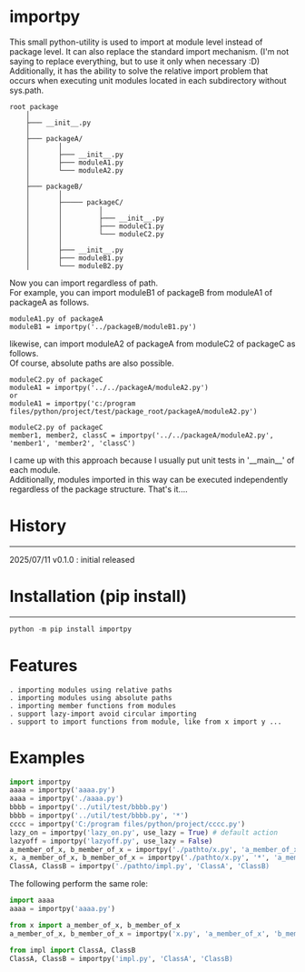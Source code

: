 # importpy

This small python-utility is used to import at module level instead of package level. 
It can also replace the standard import mechanism. (I'm not saying to replace everything, but to use it only when necessary :D)  
Additionally, it has the ability to solve the relative import problem that occurs 
when executing unit modules located in each subdirectory without sys.path.
  
```
root package
    │
    ├─── __init__.py
    │
    ├─── packageA/
    │       │
    │       ├─── __init__.py
    │       ├─── moduleA1.py
    │       └─── moduleA2.py
    │       
    ├─── packageB/
    │       │
    │       ├───── packageC/
    │       │         │
    │       │         ├─── __init__.py
    │       │         ├─── moduleC1.py
    │       │         └─── moduleC2.py
    │       │
    │       ├─── __init__.py
    │       ├─── moduleB1.py
    │       └─── moduleB2.py
```
Now you can import regardless of path.  
For example, you can import moduleB1 of packageB from moduleA1 of packageA as follows.  
```
moduleA1.py of packageA
moduleB1 = importpy('../packageB/moduleB1.py')
```
likewise, can import moduleA2 of packageA from moduleC2 of packageC as follows.  
Of course, absolute paths are also possible.  
```
moduleC2.py of packageC
moduleA1 = importpy('../../packageA/moduleA2.py')
or
moduleA1 = importpy('c:/program files/python/project/test/package_root/packageA/moduleA2.py')
```
```
moduleC2.py of packageC
member1, member2, classC = importpy('../../packageA/moduleA2.py', 'member1', 'member2', 'classC')
```
I came up with this approach because I usually put unit tests in '\_\_main\_\_' of each module.  
Additionally, modules imported in this way can be executed independently regardless of the package structure. That's it....  

# History
------------
2025/07/11 v0.1.0 : initial released  

# Installation (pip install)
------------
```python
python -m pip install importpy
```

# Features
```
. importing modules using relative paths  
. importing modules using absolute paths  
. importing member functions from modules  
. support lazy-import avoid circular importing  
. support to import functions from module, like from x import y ...  
```

# Examples
```python
import importpy
aaaa = importpy('aaaa.py') 
aaaa = importpy('./aaaa.py') 
bbbb = importpy('../util/test/bbbb.py') 
bbbb = importpy('../util/test/bbbb.py', '*')
cccc = importpy('C:/program files/python/project/cccc.py') 
lazy_on = importpy('lazy_on.py', use_lazy = True) # default action
lazyoff = importpy('lazyoff.py', use_lazy = False) 
a_member_of_x, b_member_of_x = importpy('./pathto/x.py', 'a_member_of_x', 'b_member_of_x') 
x, a_member_of_x, b_member_of_x = importpy('./pathto/x.py', '*', 'a_member_of_x', 'b_member_of_x') 
ClassA, ClassB = importpy('./pathto/impl.py', 'ClassA', 'ClassB)
```
The following perform the same role:  
```python
import aaaa
aaaa = importpy('aaaa.py')
```
```python
from x import a_member_of_x, b_member_of_x
a_member_of_x, b_member_of_x = importpy('x.py', 'a_member_of_x', 'b_member_of_x') 
```
```python
from impl import ClassA, ClassB
ClassA, ClassB = importpy('impl.py', 'ClassA', 'ClassB)
```
